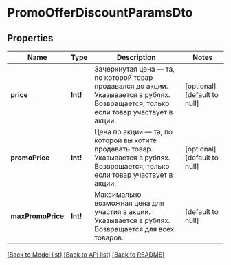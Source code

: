 # PromoOfferDiscountParamsDto

## Properties
Name | Type | Description | Notes
------------ | ------------- | ------------- | -------------
**price** | **Int!** | Зачеркнутая цена — та, по которой товар продавался до акции.  Указывается в рублях.  Возвращается, только если товар участвует в акции.  | [optional] [default to null]
**promoPrice** | **Int!** | Цена по акции — та, по которой вы хотите продавать товар.  Указывается в рублях.  Возвращается, только если товар участвует в акции.  | [optional] [default to null]
**maxPromoPrice** | **Int!** | Максимально возможная цена для участия в акции.  Указывается в рублях.  Возвращается для всех товаров.  | [default to null]

[[Back to Model list]](../README.md#documentation-for-models) [[Back to API list]](../README.md#documentation-for-api-endpoints) [[Back to README]](../README.md)


